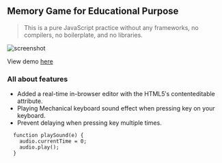 ## Memory Game for Educational Purpose

> This is a pure JavaScript practice without any frameworks, no compilers, no boilerplate, and no libraries.

![screenshot](https://jaej09.github.io/MemoryGame-VanillaJS/img/screenshot.png)

View demo [here](https://jaej09.github.io/MemoryGame-VanillaJS/)

### All about features
- Added a real-time in-browser editor with the HTML5′s contenteditable attribute.
- Playing Mechanical keyboard sound effect when pressing key on your keyboard.
- Prevent delaying when pressing key multiple times.
```
  function playSound(e) {
    audio.currentTime = 0;
    audio.play();
  }
```
